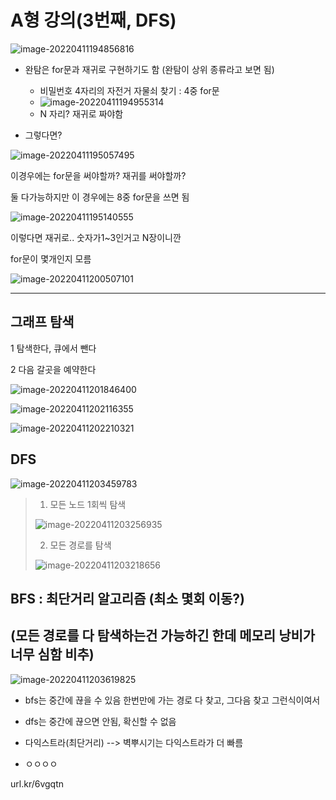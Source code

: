 # A형 강의(3번째, DFS)

![image-20220411194856816](A%ED%98%95%20%EA%B0%95%EC%9D%98(3%EB%B2%88%EC%A7%B8,%20DFS).assets/image-20220411194856816.png)

* 완탐은 for문과 재귀로 구현하기도 함 (완탐이 상위 종류라고 보면 됨)
  * 비밀번호 4자리의 자전거 자물쇠 찾기 : 4중 for문
  * ![image-20220411194955314](A%ED%98%95%20%EA%B0%95%EC%9D%98(3%EB%B2%88%EC%A7%B8,%20DFS).assets/image-20220411194955314.png)
  * N 자리?  재귀로 짜야함



* 그렇다면?

![image-20220411195057495](A%ED%98%95%20%EA%B0%95%EC%9D%98(3%EB%B2%88%EC%A7%B8,%20DFS).assets/image-20220411195057495.png)

이경우에는 for문을 써야할까? 재귀를 써야할까?

둘 다가능하지만 이 경우에는 8중 for문을 쓰면 됨



![image-20220411195140555](A%ED%98%95%20%EA%B0%95%EC%9D%98(3%EB%B2%88%EC%A7%B8,%20DFS).assets/image-20220411195140555.png)

이렇다면 재귀로.. 숫자가1~3인거고 N장이니깐 

for문이 몇개인지 모름

![image-20220411200507101](A%ED%98%95%20%EA%B0%95%EC%9D%98(3%EB%B2%88%EC%A7%B8,%20DFS).assets/image-20220411200507101.png)



---

## 그래프 탐색

1 탐색한다, 큐에서 뺀다

2 다음 갈곳을 예약한다

![image-20220411201846400](A%ED%98%95%20%EA%B0%95%EC%9D%98(3%EB%B2%88%EC%A7%B8,%20DFS).assets/image-20220411201846400.png)



![image-20220411202116355](A%ED%98%95%20%EA%B0%95%EC%9D%98(3%EB%B2%88%EC%A7%B8,%20DFS).assets/image-20220411202116355.png)



![image-20220411202210321](A%ED%98%95%20%EA%B0%95%EC%9D%98(3%EB%B2%88%EC%A7%B8,%20DFS).assets/image-20220411202210321.png)



## DFS

![image-20220411203459783](A%ED%98%95%20%EA%B0%95%EC%9D%98(3%EB%B2%88%EC%A7%B8,%20DFS).assets/image-20220411203459783.png)



> 1. 모든 노드 1회씩 탐색
>
> ![image-20220411203256935](A%ED%98%95%20%EA%B0%95%EC%9D%98(3%EB%B2%88%EC%A7%B8,%20DFS).assets/image-20220411203256935.png)
>
> 2. 모든 경로를 탐색 
>
> ![image-20220411203218656](A%ED%98%95%20%EA%B0%95%EC%9D%98(3%EB%B2%88%EC%A7%B8,%20DFS).assets/image-20220411203218656.png)





## BFS : 최단거리 알고리즘 (최소 몇회 이동?)

## (모든 경로를 다 탐색하는건 가능하긴 한데 메모리 낭비가 너무 심함 비추) 

![image-20220411203619825](A%ED%98%95%20%EA%B0%95%EC%9D%98(3%EB%B2%88%EC%A7%B8,%20DFS).assets/image-20220411203619825.png)



* bfs는 중간에 끊을 수 있음 한번만에 가는 경로 다 찾고, 그다음 찾고 그런식이여서
* dfs는 중간에 끊으면 안됨, 확신할 수 없음

* 다익스트라(최단거리) --> 벽뿌시기는 다익스트라가 더 빠름
* ㅇㅇㅇㅇ



url.kr/6vgqtn


